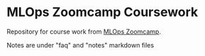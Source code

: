 # MLOps Zoomcamp Coursework

Repository for course work from [MLOps Zoomcamp](https://github.com/DataTalksClub/mlops-zoomcamp/).

Notes are under "faq" and "notes" markdown files
